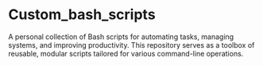 # Custom_bash_scripts
A personal collection of Bash scripts for automating tasks, managing systems, and improving productivity. This repository serves as a toolbox of reusable, modular scripts tailored for various command-line operations.


